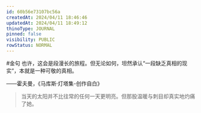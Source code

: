 ```yaml
---
id: 60b56e73107bc56a
createdAt: 2024/04/11 18:46:46
updatedAt: 2024/04/11 18:49:12
thinoType: JOURNAL
pinned: false
visibility: PUBLIC
rowStatus: NORMAL
---
```

#金句 也许，这会是段漫长的旅程。但无论如何，坦然承认“一段缺乏真相的现实”，本就是一种可敬的真相。

——霍夫曼，《马库斯·灯塔集-创作自白》

> 当天的太阳并不比往常的任何一天更明亮。但那股温暖与刺目却真实地灼痛了她。
